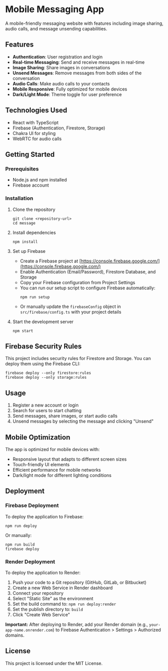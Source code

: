 # Mobile Messaging App

A mobile-friendly messaging website with features including image sharing, audio calls, and message unsending capabilities.

## Features

- **Authentication**: User registration and login
- **Real-time Messaging**: Send and receive messages in real-time
- **Image Sharing**: Share images in conversations
- **Unsend Messages**: Remove messages from both sides of the conversation
- **Audio Calls**: Make audio calls to your contacts
- **Mobile Responsive**: Fully optimized for mobile devices
- **Dark/Light Mode**: Theme toggle for user preference

## Technologies Used

- React with TypeScript
- Firebase (Authentication, Firestore, Storage)
- Chakra UI for styling
- WebRTC for audio calls

## Getting Started

### Prerequisites

- Node.js and npm installed
- Firebase account

### Installation

1. Clone the repository
   ```
   git clone <repository-url>
   cd message
   ```

2. Install dependencies
   ```
   npm install
   ```

3. Set up Firebase

   - Create a Firebase project at [https://console.firebase.google.com/](https://console.firebase.google.com/)
   - Enable Authentication (Email/Password), Firestore Database, and Storage
   - Copy your Firebase configuration from Project Settings
   - You can run our setup script to configure Firebase automatically:
     ```
     npm run setup
     ```
   - Or manually update the `firebaseConfig` object in `src/firebase/config.ts` with your project details

4. Start the development server
   ```
   npm start
   ```

## Firebase Security Rules

This project includes security rules for Firestore and Storage. You can deploy them using the Firebase CLI:

```
firebase deploy --only firestore:rules
firebase deploy --only storage:rules
```

## Usage

1. Register a new account or login
2. Search for users to start chatting
3. Send messages, share images, or start audio calls
4. Unsend messages by selecting the message and clicking "Unsend"

## Mobile Optimization

The app is optimized for mobile devices with:
- Responsive layout that adapts to different screen sizes
- Touch-friendly UI elements
- Efficient performance for mobile networks
- Dark/light mode for different lighting conditions

## Deployment

### Firebase Deployment

To deploy the application to Firebase:

```
npm run deploy
```

Or manually:

```
npm run build
firebase deploy
```

### Render Deployment

To deploy the application to Render:

1. Push your code to a Git repository (GitHub, GitLab, or Bitbucket)
2. Create a new Web Service in Render dashboard
3. Connect your repository
4. Select "Static Site" as the environment
5. Set the build command to: `npm run deploy:render`
6. Set the publish directory to: `build`
7. Click "Create Web Service"

**Important:** After deploying to Render, add your Render domain (e.g., `your-app-name.onrender.com`) to Firebase Authentication > Settings > Authorized domains.

## License

This project is licensed under the MIT License. 